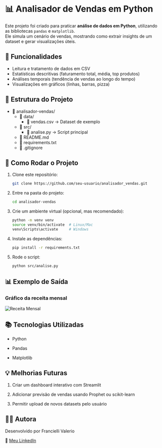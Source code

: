 # 📊 Analisador de Vendas em Python

Este projeto foi criado para praticar **análise de dados em Python**, utilizando as bibliotecas `pandas` e `matplotlib`.  
Ele simula um cenário de vendas, mostrando como extrair insights de um dataset e gerar visualizações úteis.

## 🔧 Funcionalidades

- Leitura e tratamento de dados em CSV
- Estatísticas descritivas (faturamento total, média, top produtos)
- Análises temporais (tendência de vendas ao longo do tempo)
- Visualizações em gráficos (linhas, barras, pizza)

## 📂 Estrutura do Projeto

- 📂 analisador-vendas/
  - 📂 data/
    - 📄 vendas.csv → Dataset de exemplo
  - 📂 src/
    - 📄 analise.py → Script principal
  - 📄 README.md
  - 📄 requirements.txt
  - 📄 .gitignore


## 🚀 Como Rodar o Projeto

1. Clone este repositório:
   ```bash
   git clone https://github.com/seu-usuario/analisador_vendas.git

2. Entre na pasta do projeto:
   ```bash
   cd analisador-vendas
3. Crie um ambiente virtual (opcional, mas recomendado):
   ```bash
   python -m venv venv
   source venv/bin/activate  # Linux/Mac
   venv\Scripts\activate     # Windows

4. Instale as dependências:
   ```bash
   pip install -r requirements.txt

5. Rode o script:
   ```bash
   python src/analise.py

## 📊 Exemplo de Saída

### Gráfico da receita mensal

![Receita Mensal](img/receita_mensal.png)

## 📚 Tecnologias Utilizadas

- Python

- Pandas

- Matplotlib

## 💡 Melhorias Futuras

1. Criar um dashboard interativo com Streamlit

2. Adicionar previsão de vendas usando Prophet ou scikit-learn

3. Permitir upload de novos datasets pelo usuário

## 👩‍💻 Autora

Desenvolvido por Francielli Valerio

🔗 [Meu LinkedIn](https://www.linkedin.com/in/franciellivalerio/)


